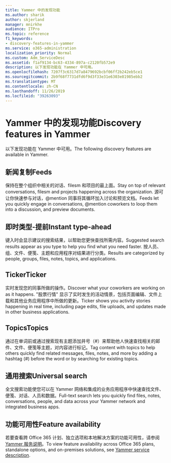 ```yaml
---
title: Yammer 中的发现功能
ms.author: sharik
author: skjerland
manager: mnirkhe
audience: ITPro
ms.topic: reference
f1_keywords:
- discovery-features-in-yammer
ms.service: o365-administration
localization_priority: Normal
ms.custom: Adm_ServiceDesc
ms.assetid: f1af9134-bc63-4334-897a-c2120fb572e9
description: 以下发现功能在 Yammer 中可用。
ms.openlocfilehash: 7207f3c6317d7a8479692bcbf06ff2b242eb5ce1
ms.sourcegitcommit: 2b9f68f7731dfd6f9d3f33e31e6303e81985ebb2
ms.translationtype: MT
ms.contentlocale: zh-CN
ms.lasthandoff: 11/26/2019
ms.locfileid: "39263093"
---
```

# <a name="discovery-features-in-yammer"></a><span data-ttu-id="89499-103">Yammer 中的发现功能</span><span class="sxs-lookup"><span data-stu-id="89499-103">Discovery features in Yammer</span></span>

<span data-ttu-id="89499-104">以下发现功能在 Yammer 中可用。</span><span class="sxs-lookup"><span data-stu-id="89499-104">The following discovery features are available in Yammer.</span></span>
  
## <a name="feeds"></a><span data-ttu-id="89499-105">新闻复制</span><span class="sxs-lookup"><span data-stu-id="89499-105">Feeds</span></span>

<span data-ttu-id="89499-106">保持在整个组织中相关的对话、filesm 和项目的最上面。</span><span class="sxs-lookup"><span data-stu-id="89499-106">Stay on top of relevant conversations, filesm and projects happening across the organization.</span></span> <span data-ttu-id="89499-107">源可让你快速参与对话，@mention 同事将其循环加入讨论和预览文档。</span><span class="sxs-lookup"><span data-stu-id="89499-107">Feeds let you quickly engage in conversations, @mention coworkers to loop them into a discussion, and preview documents.</span></span>

## <a name="instant-type-ahead"></a><span data-ttu-id="89499-108">即时类型-提前</span><span class="sxs-lookup"><span data-stu-id="89499-108">Instant type-ahead</span></span>

<span data-ttu-id="89499-109">键入时会显示建议的搜索结果，以帮助您更快查找所需内容。</span><span class="sxs-lookup"><span data-stu-id="89499-109">Suggested search results appear as you type to help you find what you need faster.</span></span> <span data-ttu-id="89499-110">按人员、组、文件、便笺、主题和应用程序对结果进行分类。</span><span class="sxs-lookup"><span data-stu-id="89499-110">Results are categorized by people, groups, files, notes, topics, and applications.</span></span>
    
## <a name="ticker"></a><span data-ttu-id="89499-111">Ticker</span><span class="sxs-lookup"><span data-stu-id="89499-111">Ticker</span></span>

<span data-ttu-id="89499-112">实时发现您的同事所做的操作。</span><span class="sxs-lookup"><span data-stu-id="89499-112">Discover what your coworkers are working on as it happens.</span></span> <span data-ttu-id="89499-113">"股票行情" 显示了实时发生的活动情景，包括页面编辑、文件上载和其他业务应用程序中所做的更新。</span><span class="sxs-lookup"><span data-stu-id="89499-113">Ticker shows you activity stories happening in real time, including page edits, file uploads, and updates made in other business applications.</span></span>
  
## <a name="topics"></a><span data-ttu-id="89499-114">Topics</span><span class="sxs-lookup"><span data-stu-id="89499-114">Topics</span></span>

<span data-ttu-id="89499-115">通过在单词前或通过搜索现有主题添加井号（#）来帮助他人快速查找相关的邮件、文件、便笺等主题，对内容进行标记。</span><span class="sxs-lookup"><span data-stu-id="89499-115">Tag content with topics to help others quickly find related messages, files, notes, and more by adding a hashtag (#) before the word or by searching for existing topics.</span></span>
  
## <a name="universal-search"></a><span data-ttu-id="89499-116">通用搜索</span><span class="sxs-lookup"><span data-stu-id="89499-116">Universal search</span></span>

<span data-ttu-id="89499-117">全文搜索功能使您可以在 Yammer 网络和集成的业务应用程序中快速查找文件、便笺、对话、人员和数据。</span><span class="sxs-lookup"><span data-stu-id="89499-117">Full-text search lets you quickly find files, notes, conversations, people, and data across your Yammer network and integrated business apps.</span></span>
  
## <a name="feature-availability"></a><span data-ttu-id="89499-118">功能可用性</span><span class="sxs-lookup"><span data-stu-id="89499-118">Feature availability</span></span>

<span data-ttu-id="89499-119">若要查看跨 Office 365 计划、独立选项和本地解决方案的功能可用性，请参阅[Yammer 服务说明](yammer-service-description.md)。</span><span class="sxs-lookup"><span data-stu-id="89499-119">To view feature availability across Office 365 plans, standalone options, and on-premises solutions, see [Yammer service description](yammer-service-description.md).</span></span>
  
  
